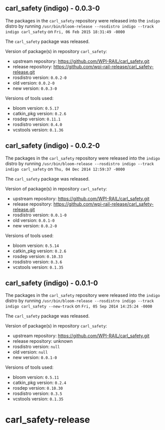## carl_safety (indigo) - 0.0.3-0

The packages in the `carl_safety` repository were released into the `indigo` distro by running `/usr/bin/bloom-release --rosdistro indigo --track indigo carl_safety` on `Fri, 06 Feb 2015 18:31:49 -0000`

The `carl_safety` package was released.

Version of package(s) in repository `carl_safety`:
- upstream repository: https://github.com/WPI-RAIL/carl_safety.git
- release repository: https://github.com/wpi-rail-release/carl_safety-release.git
- rosdistro version: `0.0.2-0`
- old version: `0.0.2-0`
- new version: `0.0.3-0`

Versions of tools used:
- bloom version: `0.5.17`
- catkin_pkg version: `0.2.6`
- rosdep version: `0.11.1`
- rosdistro version: `0.4.0`
- vcstools version: `0.1.36`


## carl_safety (indigo) - 0.0.2-0

The packages in the `carl_safety` repository were released into the `indigo` distro by running `/usr/bin/bloom-release --rosdistro indigo --track indigo carl_safety` on `Thu, 04 Dec 2014 12:59:37 -0000`

The `carl_safety` package was released.

Version of package(s) in repository `carl_safety`:
- upstream repository: https://github.com/WPI-RAIL/carl_safety.git
- release repository: https://github.com/wpi-rail-release/carl_safety-release.git
- rosdistro version: `0.0.1-0`
- old version: `0.0.1-0`
- new version: `0.0.2-0`

Versions of tools used:
- bloom version: `0.5.14`
- catkin_pkg version: `0.2.6`
- rosdep version: `0.10.33`
- rosdistro version: `0.3.6`
- vcstools version: `0.1.35`


## carl_safety (indigo) - 0.0.1-0

The packages in the `carl_safety` repository were released into the `indigo` distro by running `/usr/bin/bloom-release --rosdistro indigo --track indigo carl_safety --new-track` on `Fri, 05 Sep 2014 14:25:24 -0000`

The `carl_safety` package was released.

Version of package(s) in repository `carl_safety`:
- upstream repository: https://github.com/WPI-RAIL/carl_safety.git
- release repository: unknown
- rosdistro version: `null`
- old version: `null`
- new version: `0.0.1-0`

Versions of tools used:
- bloom version: `0.5.11`
- catkin_pkg version: `0.2.4`
- rosdep version: `0.10.30`
- rosdistro version: `0.3.5`
- vcstools version: `0.1.35`


carl_safety-release
===================
